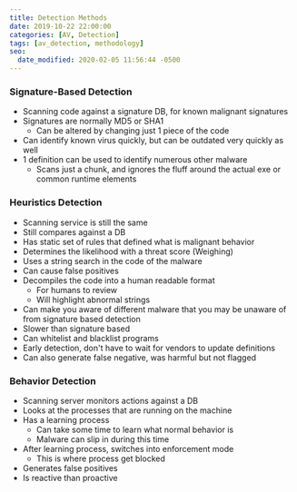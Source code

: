 ```yaml
---
title: Detection Methods
date: 2019-10-22 22:00:00
categories: [AV, Detection]
tags: [av_detection, methodology]
seo:
  date_modified: 2020-02-05 11:56:44 -0500
---
```


### Signature-Based Detection

* Scanning code against a signature DB, for known malignant signatures
* Signatures are normally MD5 or SHA1
  * Can be altered by changing just 1 piece of the code
* Can identify known virus quickly, but can be outdated very quickly as well
* 1 definition can be used to identify numerous other malware
  * Scans just a chunk, and ignores the fluff around the actual exe or common runtime elements

### Heuristics Detection

* Scanning service is still the same
* Still compares against a DB
* Has static set of rules that defined what is malignant behavior
* Determines the likelihood with a threat score (Weighing)
* Uses a string search in the code of the malware
* Can cause false positives
* Decompiles the code into a human readable format
  * For humans to review
  * Will highlight abnormal strings
* Can make you aware of different malware that you may be unaware of from signature based detection
* Slower than signature based
* Can whitelist and blacklist programs
* Early detection, don't have to wait for vendors to update definitions
* Can also generate false negative, was harmful but not flagged

### Behavior Detection

* Scanning server monitors actions against a DB
* Looks at the processes that are running on the machine
* Has a learning process
  * Can take some time to learn what normal behavior is
  * Malware can slip in during this time
* After learning process, switches into enforcement mode
  * This is where process get blocked
* Generates false positives
* Is reactive than proactive